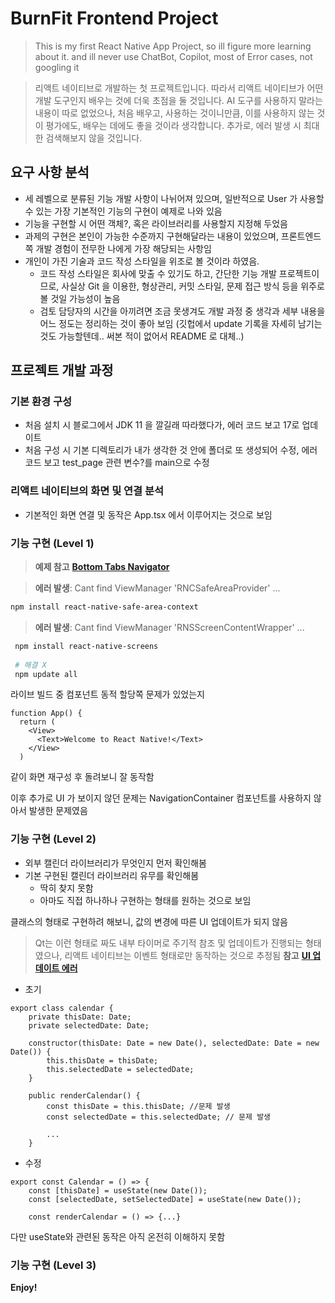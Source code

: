 # BurnFit Frontend Project
> This is my first React Native App Project, so ill figure more learning about it.
> and ill never use ChatBot, Copilot, most of Error cases, not googling it

> 리액트 네이티브로 개발하는 첫 프로젝트입니다. 따라서 리액트 네이티브가 어떤 개발 도구인지 배우는 것에 더욱 초점을 둘 것입니다.
> AI 도구를 사용하지 말라는 내용이 따로 없었으나, 처음 배우고, 사용하는 것이니만큼, 이를 사용하지 않는 것이 평가에도, 배우는 데에도 좋을 것이라 생각합니다.
> 추가로, 에러 발생 시 최대한 검색해보지 않을 것입니다.

## 요구 사항 분석
- 세 레벨으로 분류된 기능 개발 사항이 나뉘어져 있으며, 일반적으로 User 가 사용할 수 있는 가장 기본적인 기능의 구현이 예제로 나와 있음
- 기능을 구현할 시 어떤 객체?, 혹은 라이브러리를 사용할지 지정해 두었음
- 과제의 구현은 본인이 가능한 수준까지 구현해달라는 내용이 있었으며, 프론트엔드쪽 개발 경험이 전무한 나에게 가장 해당되는 사항임
- 개인이 가진 기술과 코드 작성 스타일을 위조로 볼 것이라 하였음. 
    - 코드 작성 스타일은 회사에 맞출 수 있기도 하고, 간단한 기능 개발 프로젝트이므로, 사실상 Git 을 이용한, 형상관리, 커밋 스타일, 문제 접근 방식 등을 위주로 볼 것일 가능성이 높음
    - 검토 담당자의 시간을 아끼려면 조금 못생겨도 개발 과정 중 생각과 세부 내용을 어느 정도는 정리하는 것이 좋아 보임 (깃헙에서 update 기록을 자세히 남기는 것도 가능할텐데.. 써본 적이 없어서 README 로 대체..)

## 프로젝트 개발 과정

### 기본 환경 구성
- 처음 설치 시 블로그에서 JDK 11 을 깔길래 따라했다가, 에러 코드 보고 17로 업데이트
- 처음 구성 시 기본 디렉토리가 내가 생각한 것 안에 폴더로 또 생성되어 수정, 에러 코드 보고 test_page 관련 변수?를 main으로 수정
### 리액트 네이티브의 화면 및 연결 분석
- 기본적인 화면 연결 및 동작은 App.tsx 에서 이루어지는 것으로 보임
### 기능 구현 (Level 1)
> **예제 참고** [**Bottom Tabs Navigator**](https://reactnavigation.org/docs/bottom-tab-navigator/)


> **에러 발생**: Cant find ViewManager 'RNCSafeAreaProvider' ...

```sh
npm install react-native-safe-area-context
```

> **에러 발생**: Cant find ViewManager 'RNSScreenContentWrapper' ...

```sh
 npm install react-native-screens
 
 # 해결 X
 npm update all
```

라이브 빌드 중 컴포넌트 동적 할당쪽 문제가 있었는지 

```tsx
function App() {
  return (
    <View>
      <Text>Welcome to React Native!</Text>
    </View>
  )
```

같이 화면 재구성 후 돌려보니 잘 동작함

이후 추가로 UI 가 보이지 않던 문제는
NavigationContainer 컴포넌트를 사용하지 않아서 발생한 문제였음

### 기능 구현 (Level 2)
- 외부 캘린더 라이브러리가 무엇인지 먼저 확인해봄
- 기본 구현된 캘린더 라이브러리 유무를 확인해봄
    - 딱히 찾지 못함
    - 아마도 직접 하나하나 구현하는 형태를 원하는 것으로 보임

클래스의 형태로 구현하려 해보니, 값의 변경에 따른 UI 업데이트가 되지 않음 
> Qt는 이런 형태로 짜도 내부 타이머로 주기적 참조 및 업데이트가 진행되는 형태였으나, 리액트 네이티브는 이벤트 형태로만 동작하는 것으로 추정됨
> **참고** [**UI 업데이트 에러**](https://stackoverflow.com/questions/70616008/ui-does-not-update-when-navigate-to-a-screen-in-different-stack)

- 초기
```tsx
export class calendar {
    private thisDate: Date;
    private selectedDate: Date;

    constructor(thisDate: Date = new Date(), selectedDate: Date = new Date()) {
        this.thisDate = thisDate;
        this.selectedDate = selectedDate;
    }

    public renderCalendar() {
        const thisDate = this.thisDate; //문제 발생
        const selectedDate = this.selectedDate; // 문제 발생

        ...
    }
```
- 수정
```tsx
export const Calendar = () => {
    const [thisDate] = useState(new Date());
    const [selectedDate, setSelectedDate] = useState(new Date());

    const renderCalendar = () => {...}
```
다만 useState와 관련된 동작은 아직 온전히 이해하지 못함


### 기능 구현 (Level 3)

**Enjoy!**